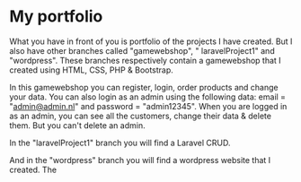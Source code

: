 # My portfolio

What you have in front of you is portfolio of the projects I have created. But I also have other branches called "gamewebshop", "
laravelProject1" and "wordpress". These branches respectively contain a gamewebshop that I created using HTML, CSS, PHP & Bootstrap. 

In this gamewebshop you can register, login, order products and change your data. You can also login as an admin using the following data: email = "admin@admin.nl" and password = "admin12345". When you are logged in as an admin, you can see all the customers, change their data & delete them. But you can't delete an admin.

In the "laravelProject1" branch you will find a Laravel CRUD.

And in the "wordpress" branch you will find a wordpress website that I created. The 

